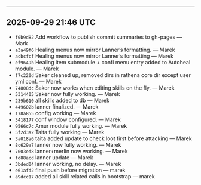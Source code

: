 ---
<!-- removed to let the theme handle the title -->
## 2025-09-29 21:46 UTC
- `f0b9d82` Add workflow to publish commit summaries to gh-pages — Mark
- `a3a49f6` Healing menus now mirror Lanner’s formatting. — Marek
- `acbcfcf` Healing menus now mirror Lanner’s formatting — Marek
- `ef9649b` Healing item submodule + confi menu entry added to Autoheal module. — Marek
- `f7c220d` Saker cleaned up, removed dirs in rathena core dir except user yml conf. — Marek
- `74808dc` Saker now works when editing skills on the fly. — Marek
- `5314405` Saker now fully working. — Marek
- `239b610` all skills added to db — Marek
- `449602b` lanner finalized. — Marek
- `178a855` config working — Marek
- `5418177` conf window configured. — Marek
- `9566c7c` Amur module fully working. — Marek
- `5f2d3a2` Taita fully working — Marek
- `3a018a6` taita added update to check loot first before attacking — Marek
- `8c629a7` lanner now fully working. — Marek
- `7003ed8` lanner+merlin now working. — Marek
- `fd88acd` lanner update — Marek
- `3bded04` lanner working, no delay. — Marek
- `e61afd2` final push before migration — marek
- `a9dcc17` added all skill related calls in bootstrap — marek
